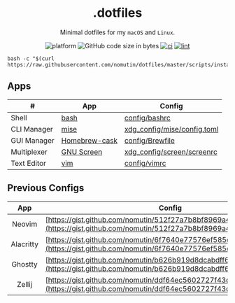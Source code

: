 <div align="center">

# .dotfiles

Minimal dotfiles for my `macOS` and `Linux`.

![platform](https://img.shields.io/badge/platform-macOS%20|%20Linux-blue)
![GitHub code size in bytes](https://img.shields.io/github/languages/code-size/nomutin/dotfiles)
[![ci](https://github.com/nomutin/dotfiles/actions/workflows/ci.yaml/badge.svg)](https://github.com/nomutin/dotfiles/actions/workflows/ci.yaml)
[![lint](https://github.com/nomutin/dotfiles/actions/workflows/lint.yaml/badge.svg)](https://github.com/nomutin/dotfiles/actions/workflows/lint.yaml)

</div>

```shell
bash -c "$(curl https://raw.githubusercontent.com/nomutin/dotfiles/master/scripts/install.sh)"
```

## Apps

| #           | App                                                | Config                                                         |
| ----------- | -------------------------------------------------- | -------------------------------------------------------------- |
| Shell       | [bash](https://www.gnu.org/software/bash/)         | [config/bashrc](./config/bashrc)                               |
| CLI Manager | [mise](https://mise.jdx.dev/)                      | [xdg_config/mise/config.toml](./xdg_config/mise/config.toml)   |
| GUI Manager | [Homebrew-cask](https://brew.sh)                   | [config/Brewfile](./config/Brewfile)                           |
| Multiplexer | [GNU Screen](https://www.gnu.org/software/screen/) | [xdg_config/screen/screenrc](./xdg_config/screen/screenrc)     |
| Text Editor | [vim](https://www.vim.org)                         | [config/vimrc](./config/vimrc)                                 |

## Previous Configs

| App       | Config                                                                                                                               |
| :-------: | ------------------------------------------------------------------------------------------------------------------------------------ |
| Neovim    | [https://gist.github.com/nomutin/512f27a7b8bf8969a43d9ff0483938da](https://gist.github.com/nomutin/512f27a7b8bf8969a43d9ff0483938da) |
| Alacritty | [https://gist.github.com/nomutin/6f7640e77576ef585c9fb7dc15ff9f13](https://gist.github.com/nomutin/6f7640e77576ef585c9fb7dc15ff9f13) |
| Ghostty   | [https://gist.github.com/nomutin/b626b919d8dcabdff6da39e342a8f16a](https://gist.github.com/nomutin/b626b919d8dcabdff6da39e342a8f16a) |
| Zellij    | [https://gist.github.com/nomutin/ddf64ec5602727f43d81357648adb189](https://gist.github.com/nomutin/ddf64ec5602727f43d81357648adb189) |
